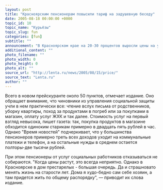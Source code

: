 ```yaml
---
layout: post
title: "Красноярским пенсионерам повысили тариф на задушевную беседу"
date: 2005-08-18 00:00:00 +0000
topic_id: 10
topic_name: "Курьёзы"
topic_slug: fun
categories: [fun]
subtitle: ""
announcement: "В Красноярском крае на 20-30 процентов выросли цены на услуги социальных работников, пишет в понедельник газета \"Время новостей\". В частности, час задушевного разговора с ветераном или инвалидом стоит теперь 22 рубля 8 копеек. По прейскуранту такая беседа называется \"подбадривание, мотивация к активности, поддержка жизненного тонуса\"."
additional_content: ""
photo_filename: ""
photo_width: 0
photo_height: 0
photo_alt: ""
source_url: "http://lenta.ru/news/2005/08/15/price/"
source_text: "Lenta.ru"
author: ""
---
```

Всего в новом прейскуранте около 50 пунктов, отмечает издание. Оно обращает внимание, что чиновники из управления социальной защиты учли в нем практически все: чтение вслух письма от родственников, уборку квартиры, поход за продуктами в погреб или за покупками в магазин, оплату услуг ЖХК и так далее. Стоимость услуг на первый взгляд невысока, пишет газета: так, покупка продуктов в магазине обходится одиноким старикам примерно в двадцать пять рублей в час. Однако "Время новостей" подчеркивает, что у большинства пенсионеров примерно треть всех доходов уходит на коммунальные платежи и телефон, а на остальные нужды в среднем остается полторы-две тысячи рублей.

При этом пенсионеры от услуг социальных работников отказываться не собираются. "Когда цены растут, это всегда неприятно. Однако в Красноярске в дом престарелых - большая очередь. Да и страшновато менять жизнь на старости лет. Дома я худо-бедно сам себе хозяин, а там придется жить по общему распорядку", &mdash; приводит их слова издание.
